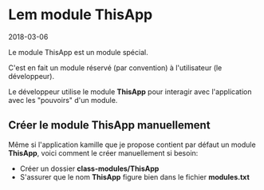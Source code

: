Lem module ThisApp 
==========
2018-03-06




Le module ThisApp est un module spécial.

C'est en fait un module réservé (par convention) à l'utilisateur (le développeur).

Le développeur utilise le module **ThisApp** pour interagir avec l'application avec les "pouvoirs" d'un module.




Créer le module ThisApp manuellement
-------------------

Même si l'application kamille que je propose contient par défaut un module **ThisApp**,
voici comment le créer manuellement si besoin:



- Créer un dossier **class-modules/ThisApp**
- S'assurer que le nom **ThisApp** figure bien dans le fichier **modules.txt**

